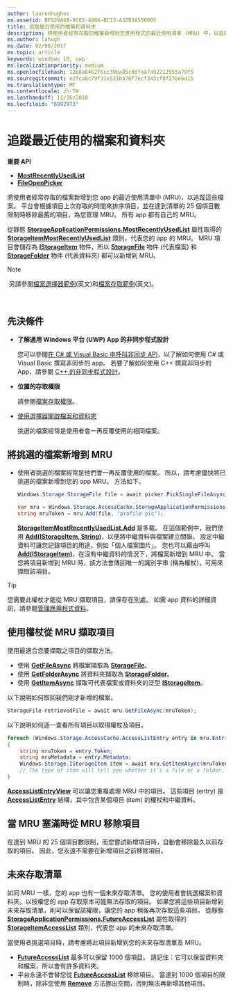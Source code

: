 ```yaml
---
author: laurenhughes
ms.assetid: BF929A68-9C82-4866-BC13-A32B3A550005
title: 追蹤最近使用的檔案和資料夾
description: 將使用者經常存取的檔案新增到您應用程式的最近使用清單 (MRU) 中，以追蹤這些檔案。
ms.author: lahugh
ms.date: 02/08/2017
ms.topic: article
keywords: windows 10, uwp
ms.localizationpriority: medium
ms.openlocfilehash: 12b8a6462f6cc39ba85cddfaa7a92212955a79f5
ms.sourcegitcommit: e2fca6c79f31e521ba76f7ecf343cf8f278e6a15
ms.translationtype: MT
ms.contentlocale: zh-TW
ms.lasthandoff: 11/16/2018
ms.locfileid: "6992973"
---
```

# <a name="track-recently-used-files-and-folders"></a>追蹤最近使用的檔案和資料夾

**重要 API**

- [**MostRecentlyUsedList**](https://msdn.microsoft.com/library/windows/apps/br207458)
- [**FileOpenPicker**](https://msdn.microsoft.com/library/windows/apps/hh738369)

將使用者經常存取的檔案新增到您 app 的最近使用清單中 (MRU)，以追蹤這些檔案。 平台會根據項目上次存取的時間來排序項目，並在達到清單的 25 個項目數限制時移除最舊的項目，為您管理 MRU。 所有 app 都有自己的 MRU。

從靜態 [**StorageApplicationPermissions.MostRecentlyUsedList**](https://msdn.microsoft.com/library/windows/apps/br207458) 屬性取得的 [**StorageItemMostRecentlyUsedList**](https://msdn.microsoft.com/library/windows/apps/br207475) 類別，代表您的 app 的 MRU。 MRU 項目會儲存為 [**IStorageItem**](https://msdn.microsoft.com/library/windows/apps/br227129) 物件，所以 [**StorageFile**](https://msdn.microsoft.com/library/windows/apps/br227171) 物件 (代表檔案) 和 [**StorageFolder**](https://msdn.microsoft.com/library/windows/apps/br227230) 物件 (代表資料夾) 都可以新增到 MRU。

> [!NOTE]
> 另請參閱[檔案選擇器範例](http://go.microsoft.com/fwlink/p/?linkid=619994)(英文)和[檔案存取範例](http://go.microsoft.com/fwlink/p/?linkid=619995)(英文)。

 

## <a name="prerequisites"></a>先決條件

-   **了解通用 Windows 平台 (UWP) App 的非同步程式設計**

    您可以參閱[在 C# 或 Visual Basic 中呼叫非同步 API](https://msdn.microsoft.com/library/windows/apps/mt187337)，以了解如何使用 C# 或 Visual Basic 撰寫非同步的 app。 若要了解如何使用 C++ 撰寫非同步的 App，請參閱 [C++ 的非同步程式設計](https://msdn.microsoft.com/library/windows/apps/mt187334)。

-   **位置的存取權限**

    請參閱[檔案存取權限](file-access-permissions.md)。

-   [使用選擇器開啟檔案和資料夾](quickstart-using-file-and-folder-pickers.md)

    挑選的檔案經常是使用者會一再反覆使用的相同檔案。

 ## <a name="add-a-picked-file-to-the-mru"></a>將挑選的檔案新增到 MRU

-   使用者挑選的檔案經常是他們會一再反覆使用的檔案。 所以，請考慮儘快將已挑選的檔案新增到您的 app MRU。 方法如下。

    ```cs
    Windows.Storage.StorageFile file = await picker.PickSingleFileAsync();

    var mru = Windows.Storage.AccessCache.StorageApplicationPermissions.MostRecentlyUsedList;
    string mruToken = mru.Add(file, "profile pic");
    ```

    [**StorageItemMostRecentlyUsedList.Add**](https://msdn.microsoft.com/library/windows/apps/br207476) 是多載。 在這個範例中，我們使用 [**Add(IStorageItem, String)**](https://msdn.microsoft.com/library/windows/apps/br207481)，以便將中繼資料與檔案建立關聯。 設定中繼資料可讓您記錄項目的用途，例如「個人檔案圖片」。 您也可以藉由呼叫 [**Add(IStorageItem)**](https://msdn.microsoft.com/library/windows/apps/br207480)，在沒有中繼資料的情況下，將檔案新增到 MRU 中。 當您將項目新增到 MRU 時，該方法會傳回唯一的識別字串 (稱為權杖)，可用來擷取該項目。

> [!TIP]
> 您需要此權杖才能從 MRU 擷取項目，請保存在別處。 如需 app 資料的詳細資訊，請參閱[管理應用程式資料](https://msdn.microsoft.com/library/windows/apps/hh465109)。

## <a name="use-a-token-to-retrieve-an-item-from-the-mru"></a>使用權杖從 MRU 擷取項目

使用最適合您要擷取之項目的擷取方法。

-   使用 [**GetFileAsync**](https://msdn.microsoft.com/library/windows/apps/br207486) 將檔案擷取為 [**StorageFile**](https://msdn.microsoft.com/library/windows/apps/br227171)。
-   使用 [**GetFolderAsync**](https://msdn.microsoft.com/library/windows/apps/br207489) 將資料夾擷取為 [**StorageFolder**](https://msdn.microsoft.com/library/windows/apps/br227230)。
-   使用 [**GetItemAsync**](https://msdn.microsoft.com/library/windows/apps/br207492) 擷取可代表檔案或資料夾的泛型 [**IStorageItem**](https://msdn.microsoft.com/library/windows/apps/br227129)。

以下說明如何取回我們剛才新增的檔案。

```cs
StorageFile retrievedFile = await mru.GetFileAsync(mruToken);
```

以下說明如何逐一查看所有項目以取得權杖及項目。

```cs
foreach (Windows.Storage.AccessCache.AccessListEntry entry in mru.Entries)
{
    string mruToken = entry.Token;
    string mruMetadata = entry.Metadata;
    Windows.Storage.IStorageItem item = await mru.GetItemAsync(mruToken);
    // The type of item will tell you whether it's a file or a folder.
}
```

[**AccessListEntryView**](https://msdn.microsoft.com/library/windows/apps/br227349) 可以讓您重複處理 MRU 中的項目。 這些項目 (entry) 是 [**AccessListEntry**](https://msdn.microsoft.com/library/windows/apps/br227348) 結構，其中包含某個項目 (item) 的權杖和中繼資料。

## <a name="removing-items-from-the-mru-when-its-full"></a>當 MRU 塞滿時從 MRU 移除項目

在達到 MRU 的 25 個項目數限制，而您嘗試新增項目時，自動會移除最久以前存取的項目。 因此，您永遠不需要在新增項目之前移除項目。

## <a name="future-access-list"></a>未來存取清單

如同 MRU 一樣，您的 app 也有一個未來存取清單。 您的使用者會挑選檔案和資料夾，以授權您的 app 存取原本可能無法存取的項目。 如果您將這些項目新增到未來存取清單，則可以保留該權限，讓您的 app 稍後再次存取這些項目。 從靜態 [**StorageApplicationPermissions.FutureAccessList**](https://msdn.microsoft.com/library/windows/apps/br207457) 屬性取得的 [**StorageItemAccessList**](https://msdn.microsoft.com/library/windows/apps/br207459) 類別，代表您 app 的未來存取清單。

當使用者挑選項目時，請考慮將此項目新增到您的未來存取清單及 MRU。

-   [**FutureAccessList**](https://msdn.microsoft.com/library/windows/apps/br207457) 最多可以保留 1000 個項目。 請記住：它可以保留資料夾和檔案，所以會有許多資料夾。
-   平台永遠不會替您從 [**FutureAccessList**](https://msdn.microsoft.com/library/windows/apps/br207457) 移除項目。 當達到 1000 個項目的限制時，除非您使用 [**Remove**](https://msdn.microsoft.com/library/windows/apps/br207497) 方法挪出空間，否則無法再新增其他項目。
